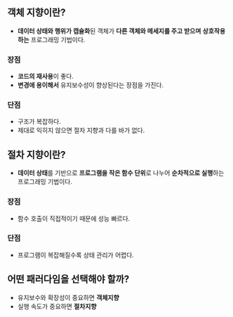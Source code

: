 
## 객체 지향이란?
- **데이터 상태와 행위가 캡슐화**된 객체가 **다른 객체와 메세지를 주고 받으며** **상호작용하는** 프로그래밍 기법이다.
### 장점
- **코드의 재사용**이 좋다.
- **변경에 용이해서** 유지보수성이 향상된다는 장점을 가진다.
### 단점
- 구조가 복잡하다.
- 제대로 익히지 않으면 절차 지향과 다를 바가 없다.

## 절차 지향이란?
- **데이터 상태**를 기반으로 **프로그램을 작은 함수 단위**로 나누어 **순차적으로 실행**하는 프로그래밍 기법이다.
### 장점
- 함수 호출이 직접적이기 때문에 성능 빠르다.
### 단점
- 프로그램이 복잡해질수록 상태 관리가 어렵다.


## 어떤 패러다임을 선택해야 할까?
- 유지보수와 확장성이 중요하면 **객체지향**
- 실행 속도가 중요하면 **절차지향**
